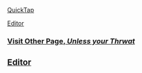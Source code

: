 [QuickTap](https://bedirgonul.github.io)

[Editor](https://github.com/BedirGonul/BedirGonul.github.io/edit/main/README.md)


<a href="https://bedirgonul.github.io/layout.html"><h3>Visit Other Page, *Unless your Thrwat*<h3/></a>

[Editor](https://github.com/BedirGonul/BedirGonul.github.io/edit/main/README.md)


